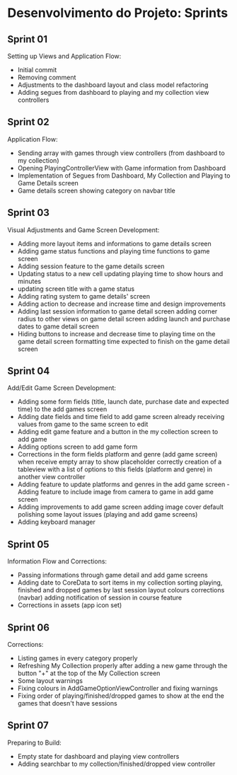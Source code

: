 # Desenvolvimento do Projeto: Sprints

## Sprint 01

Setting up Views and Application Flow:
  - Initial commit 
  - Removing comment 
  - Adjustments to the dashboard layout and class model refactoring 
  - Adding segues from dashboard to playing and my collection view controllers 

## Sprint 02

Application Flow:

  - Sending array with games through view controllers (from dashboard to my collection) 
  - Opening PlayingControllerView with Game information from Dashboard 
  - Implementation of Segues from Dashboard, My Collection and Playing to Game Details screen 
  - Game details screen showing category on navbar title 

## Sprint 03

Visual Adjustments and Game Screen Development:

  - Adding more layout items and informations to game details screen 
  - Adding game status functions and playing time functions to game screen 
  - Adding session feature to the game details screen 
  - Updating status to a new cell updating playing time to show hours and minutes 
  - updating screen title with a game status 
  - Adding rating system to game details' screen 
  - Adding action to decrease and increase time and design improvements 
  - Adding last session information to game detail screen adding corner radius to other views on game detail screen adding launch and purchase dates to game detail screen 
  - Hiding buttons to increase and decrease time to playing time on the game detail screen formatting time expected to finish on the game detail screen 

## Sprint 04

Add/Edit Game Screen Development:

  - Adding some form fields (title, launch date, purchase date and expected time) to the add games screen 
  - Adding date fields and time field to add game screen already receiving values from game to the same screen to edit 
  - Adding edit game feature and a button in the my collection screen to add game 
  - Adding options screen to add game form 
  - Corrections in the form fields platform and genre (add game screen) when receive empty array to show placeholder correctly creation of a tableview with a list of options to this fields (platform and genre) in another view controller 
  - Adding feature to update platforms and genres in the add game screen 
   -Adding feature to include image from camera to game in add game screen 
  - Adding improvements to add game screen adding image cover default polishing some layout issues (playing and add game screens) 
  - Adding keyboard manager 

## Sprint 05

Information Flow and Corrections:

  - Passing informations through game detail and add game screens 
  - Adding date to CoreData to sort items in my collection sorting playing, finished and dropped games by last session layout colours corrections (navbar) adding notification of session in course feature 
  - Corrections in assets (app icon set) 

## Sprint 06

Corrections:

  - Listing games in every category properly 
  - Refreshing My Collection properly after adding a new game through the button "+" at the top of the My Collection screen 
  - Some layout warnings
  - Fixing colours in AddGameOptionViewController and fixing warnings 
  - Fixing order of playing/finished/dropped games to show at the end the games that doesn't have sessions 

## Sprint 07

Preparing to Build:

  - Empty state for dashboard and playing view controllers 
  - Adding searchbar to my collection/finished/dropped view controller 


